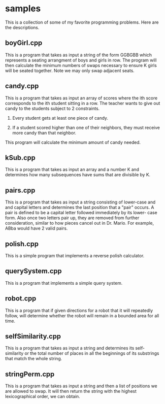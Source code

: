 # samples

This is a collection of some of my favorite programming problems. Here are the descriptions.

## boyGirl.cpp

This is a program that takes as input a string of the form
GGBGBB which represents a seating arrangment of boys and 
girls in row. The program will then calculate the minimum
numbers of swaps necessary to ensure K girls will be seated
together. Note we may only swap adjacent seats.

## candy.cpp

This is a program that takes as input an array of scores
where the ith score corresponds to the ith student sitting
in a row. The teacher wants to give out candy to the students
subject to 2 constraints.

1) Every student gets at least one piece of candy.

2) If a student scored higher than one of their neighbors,
   they must receive more candy than that neighbor.

This program will calculate the minimum amount of candy needed.

## kSub.cpp

This is a program that takes as input an array and a
number K and determines how many subsequences have
sums that are divisible by K.

## pairs.cpp

This is a program that takes as input a string consisting of lower-case and
and capital letters and determines the last position that a "pair" occurs.
A pair is defined to be a capital letter followed immediately by its lower-
case form. Also once two letters pair up, they are removed from further
consideration, similar to how pieces cancel out in Dr. Mario. For example,
ABba would have 2 valid pairs. 

## polish.cpp

This is a simple program that implements a reverse polish calculator.

## querySystem.cpp

This is a program that implements a simple query system.

## robot.cpp

This is a program that if given directions for a robot
that it will repeatedly follow, will determine whether 
the robot will remain in a bounded area for all time.

## selfSimilarity.cpp

This is a program that takes as input a string and determines its self-similarity
or the total number of places in all the beginnings of its substrings that match
the whole string.

## stringPerm.cpp

This is a program that takes as input a string and then a list of positions
we are allowed to swap. It will then return the string with the highest
lexicographical order, we can obtain.
